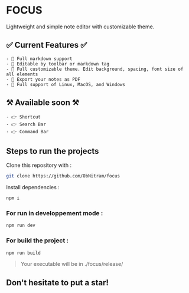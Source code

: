 # FOCUS
Lightweight and simple note editor with customizable theme.

## ✅ Current Features ✅
    - 💫 Full markdown support
    - 💫 Editable by toolbar or markdown tag
    - 💫 Full customizable theme. Edit background, spacing, font size of all elements
    - 💫 Export your notes as PDF
    - 💫 Full support of Linux, MacOS, and Windows

## ⚒ Available soon ⚒
    - 👉 Shortcut
    - 👉 Search Bar
    - 👉 Command Bar

## Steps to run the projects

Clone this repository with :
```bash
git clone https://github.com/ObNitram/focus
```

Install dependencies :
```bash
npm i
```
### For run in developpement mode :
```bash
npm run dev
```
### For build the project :
```bash
npm run build
```

> Your executable will be in 
> ./focus/release/

## Don't hesitate to put a star!


